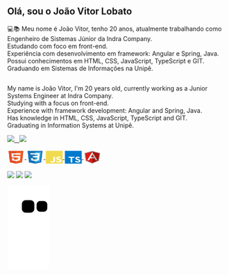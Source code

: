 ## Olá, sou o João Vitor Lobato

💻📚
Meu nome é João Vitor, tenho 20 anos, atualmente trabalhando como Engenheiro de Sistemas Júnior da Indra Company. <br>
Estudando com foco em front-end. <br>
Experiência com desenvolvimento em framework: Angular e Spring, Java. <br>
Possui conhecimentos em HTML, CSS, JavaScript, TypeScript e GIT. <br>
Graduando em Sistemas de Informações na Unipê.
##

My name is João Vitor, I'm 20 years old, currently working as a Junior Systems Engineer at Indra Company. <br>
Studying with a focus on front-end. <br>
Experience with framework development: Angular and Spring, Java. <br>
Has knowledge in HTML, CSS, JavaScript, TypeScript and GIT. <br>
Graduating in Information Systems at Unipê.

 <div>
  <a href="https://github.com/Jo40519">
  <img height="180em" src="https://github-readme-stats.vercel.app/api?username=Jo40519&show_icons=true&theme=dark&include_all_commits=true&count_private=true"/> &nbsp;
  <img height="180em" src="https://github-readme-stats.vercel.app/api/top-langs/?username=Jo40519&layout=compact&langs_count=7&theme=dark"/>
   
</div>
  <div style="display: inline_block"><br>
  <img align="center" alt="joao-HTML" height="30" width="40" src="https://raw.githubusercontent.com/devicons/devicon/master/icons/html5/html5-original.svg">
  <img align="center" alt="joao-CSS" height="30" width="40" src="https://raw.githubusercontent.com/devicons/devicon/master/icons/css3/css3-original.svg">
  <img align="center" alt="joao-Js" height="30" width="40" src="https://raw.githubusercontent.com/devicons/devicon/master/icons/javascript/javascript-plain.svg">
  <img align="center" alt="joao-Ts" height="30" width="40" src="https://raw.githubusercontent.com/devicons/devicon/master/icons/typescript/typescript-plain.svg">
  <img align="center" alt="jogo-angular" height="30" width="40" src="https://raw.githubusercontent.com/devicons/devicon/master/icons/angularjs/angularjs-original.svg"> <br> <br>

<div>
  <a href="https://instagram.com/ancient.dreams" target="_blank"><img src="https://img.shields.io/badge/-Instagram-%23E4405F?style=for-the-badge&logo=instagram&logoColor=white" target="_blank"></a>
 	  <a href="https://www.linkedin.com/in/jo%C3%A3o-vitor-lobato-baa495203/" target="_blank"><img src="https://img.shields.io/badge/-LinkedIn-%230077B5?style=for-the-badge&logo=linkedin&logoColor=white" target="_blank"></a>
 <a href="https://https://gitlab.com/Jo40519" target="_blank"><img src="https://img.shields.io/badge/-GitLab-%23E4405F?style=for-the-badge&logo=gitlab&logoColor=white" target="_blank"></a>
 
   ![Snake animation](https://github.com/Jo40519/Jo40519/blob/output/github-contribution-grid-snake.svg)

 
</div>
